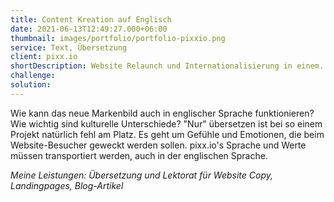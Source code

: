 ```yaml
---
title: Content Kreation auf Englisch
date: 2021-06-13T12:49:27.000+06:00
thumbnail: images/portfolio/portfolio-pixxio.png
service: Text, Übersetzung
client: pixx.io
shortDescription: Website Relaunch und Internationalisierung in einem. Bei pixx.io wurde in Co-Kreation die komplette Website neu vertextet, Copydecks erstellt und an einem gemeinsamen Styleguide für Texter gearbeitet. Parallel zur deutschen Seite wurde die englische Version direkt mit gelauncht.  
challenge:  
solution: 
---
```

Wie kann das neue Markenbild auch in englischer Sprache funktionieren? Wie wichtig sind kulturelle Unterschiede? "Nur" übersetzen ist bei so einem Projekt natürlich fehl am Platz. Es geht um Gefühle und Emotionen, die beim Website-Besucher geweckt werden sollen. pixx.io's Sprache und Werte müssen transportiert werden, auch in der englischen Sprache.  

*Meine Leistungen: Übersetzung und Lektorat für Website Copy, Landingpages, Blog-Artikel*